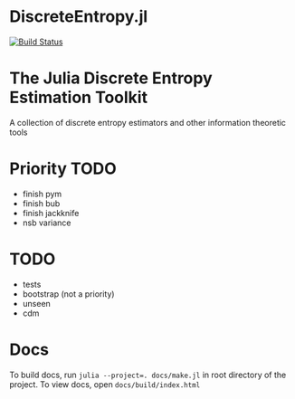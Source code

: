 # DiscreteEntropy.jl

[![Build Status](https://github.com/kellino/DiscreteEntropy.jl/actions/workflows/CI.yml/badge.svg?branch=main)](https://github.com/kellino/DiscreteEntropy.jl/actions/workflows/CI.yml?query=branch%3Amain)

# The Julia Discrete Entropy Estimation Toolkit

A collection of discrete entropy estimators and other information theoretic tools

# Priority TODO
+ finish pym
+ finish bub
+ finish jackknife
+ nsb variance

# TODO
+ tests
+ bootstrap (not a priority)
+ unseen
+ cdm

# Docs
  To build docs, run ``julia --project=. docs/make.jl`` in root directory of the project.
  To view docs, open ``docs/build/index.html``

